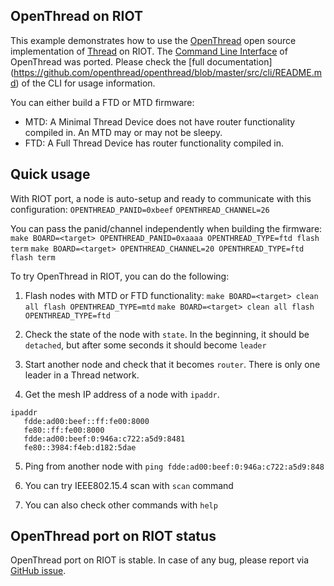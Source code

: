 ## OpenThread on RIOT

This example demonstrates how to use the [OpenThread](https://github.com/openthread/openthread)
open source implementation of [Thread](https://threadgroup.org/) on RIOT.
The [Command Line Interface](https://github.com/openthread/openthread/blob/master/examples/apps/cli/README.md) of
OpenThread was ported. Please check the [full documentation]
(https://github.com/openthread/openthread/blob/master/src/cli/README.md)
 of the CLI for usage information.

You can either build a FTD or MTD firmware:
- MTD: A Minimal Thread Device does not have router functionality compiled in.
       An MTD may or may not be sleepy.
- FTD: A Full Thread Device has router functionality compiled in.

## Quick usage

With RIOT port, a node is auto-setup and ready to communicate with
this configuration:
```OPENTHREAD_PANID=0xbeef```
```OPENTHREAD_CHANNEL=26```

You can pass the panid/channel independently when building the firmware:
```make BOARD=<target> OPENTHREAD_PANID=0xaaaa OPENTHREAD_TYPE=ftd flash term```
```make BOARD=<target> OPENTHREAD_CHANNEL=20 OPENTHREAD_TYPE=ftd flash term```

To try OpenThread in RIOT, you can do the following:

1. Flash nodes with MTD or FTD functionality:
```make BOARD=<target> clean all flash OPENTHREAD_TYPE=mtd```
```make BOARD=<target> clean all flash OPENTHREAD_TYPE=ftd```

2. Check the state of the node with `state`. In the beginning, it should be
`detached`, but after some seconds it should become `leader`

3. Start another node and check that it becomes `router`. There is only one
leader in a Thread network.

4. Get the mesh IP address of a node with `ipaddr`.
```
ipaddr
   fdde:ad00:beef::ff:fe00:8000
   fe80::ff:fe00:8000
   fdde:ad00:beef:0:946a:c722:a5d9:8481
   fe80::3984:f4eb:d182:5dae
```
5. Ping from another node with
```ping fdde:ad00:beef:0:946a:c722:a5d9:848```

6. You can try IEEE802.15.4 scan with `scan` command

7. You can also check other commands with `help`


## OpenThread port on RIOT status

OpenThread port on RIOT is stable. In case of any bug, please report via
[GitHub issue](https://github.com/RIOT-OS/RIOT/issues/new?template=bug_report.md&title=Bug).
